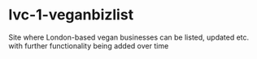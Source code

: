 # lvc-1-veganbizlist
Site where London-based vegan businesses can be listed, updated etc. with further functionality being added over time
